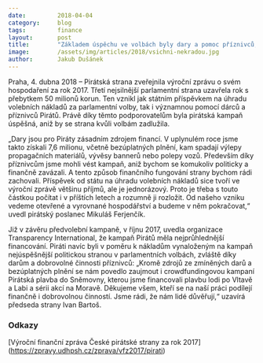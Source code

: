 ```yaml
---
date:         2018-04-04
category:     blog
tags:         finance
layout:       post
title:        "Základem úspěchu ve volbách byly dary a pomoc příznivců, říká k výroční zprávě Pirát Ferjenčík"
image:        /assets/img/articles/2018/vsichni-nekradou.jpg
author:       Jakub Dušánek
---
```



Praha, 4. dubna 2018 – Pirátská strana zveřejnila výroční zprávu o svém hospodaření za rok 2017. Třetí nejsilnější parlamentní strana uzavřela rok s přebytkem 50 milionů korun. Ten vznikl jak státním příspěvkem na úhradu volebních nákladů za parlamentní volby, tak i významnou pomocí dárců a příznivců Pirátů. Právě díky těmto podporovatelům byla pirátská kampaň úspěšná, aniž by se strana kvůli volbám zadlužila.

„Dary jsou pro Piráty zásadním zdrojem financí. V uplynulém roce jsme takto získali 7,6 milionu, včetně bezúplatných plnění, kam spadají výlepy propagačních materiálů, vývěsy bannerů nebo polepy vozů. Především díky příznivcům jsme mohli vést kampaň, aniž bychom se komukoliv politicky a finančně zavázali. A tento způsob finančního fungování strany bychom rádi zachovali. Příspěvek od státu na úhradu volebních nákladů sice tvoří ve výroční zprávě většinu příjmů, ale je jednorázový. Proto je třeba s touto částkou počítat i v příštích letech a rozumně ji rozložit. Od našeho vzniku vedeme otevřené a vyrovnané hospodářství a budeme v něm pokračovat,“ uvedl pirátský poslanec Mikuláš Ferjenčík.

Již v závěru předvolební kampaně, v říjnu 2017, uvedla organizace Transparency International, že kampaň Pirátů měla nejprůhlednější financování. Piráti navíc byli v poměru k nákladům vynaloženým na kampaň nejúspěšnější politickou stranou v parlamentních volbách, zvláště díky darům a dobrovolné činnosti příznivců: „Kromě zdrojů ze zmíněných darů a bezúplatných plnění se nám povedlo zaujmout i crowdfundingovou kampaní Pirátská plavba do Sněmovny, kterou jsme financovali plavbu lodi po Vltavě a Labi a sérii akcí na Moravě. Děkujeme všem, kteří se na naší práci podílejí finančně i dobrovolnou činností. Jsme rádi, že nám lidé důvěřují,“ uzavírá předseda strany Ivan Bartoš. 

### Odkazy

[Výroční finanční zpráva České pirátské strany za rok 2017] (https://zpravy.udhpsh.cz/zprava/vfz2017/pirati)

